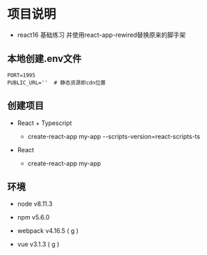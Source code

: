 # 项目说明

- react16 基础练习 并使用react-app-rewired替换原来的脚手架

## 本地创建.env文件

```text
PORT=1995
PUBLIC_URL=''  # 静态资源即cdn位置
```

## 创建项目

- React + Typescript
  - create-react-app my-app --scripts-version=react-scripts-ts

- React
  - create-react-app my-app

## 环境

- node v8.11.3

- npm v5.6.0

- webpack v4.16.5 ( g )

- vue v3.1.3 ( g )